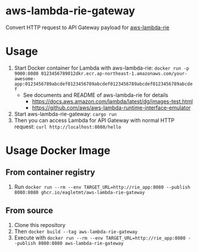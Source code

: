 # aws-lambda-rie-gateway
Convert HTTP request to API Gateway payload for [aws-lambda-rie](https://github.com/aws/aws-lambda-runtime-interface-emulator)

# Usage
1. Start Docker container for Lambda with aws-lambda-rie: `docker run -p 9000:8080 0123456789012dkr.ecr.ap-northeast-1.amazonaws.com/your-awesome-app:0123456789abcdef0123456789abcdef0123456789abcdef0123456789abcdef`
    - See documents and README of aws-lambda-rie for details
        - https://docs.aws.amazon.com/lambda/latest/dg/images-test.html
        - https://github.com/aws/aws-lambda-runtime-interface-emulator
2. Start aws-lambda-rie-gateway: `cargo run`
3. Then you can access Lambda for API Gateway with normal HTTP request: `curl http://localhost:8080/hello`

# Usage Docker Image
## From container registry
1. Run `docker run --rm --env TARGET_URL=http://rie_app:8080 --publish 8080:8080 ghcr.io/eagletmt/aws-lambda-rie-gateway`

## From source
1. Clone this repository
2. Then `docker build --tag aws-lambda-rie-gateway`
3. Execute with `docker run --rm --env TARGET_URL=http://rie_app:8080 --publish 8080:8080 aws-lambda-rie-gateway`

